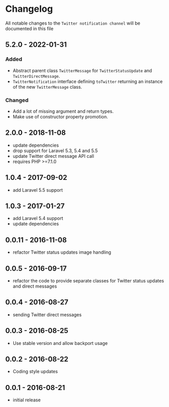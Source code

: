 # Changelog

All notable changes to the `Twitter notification channel` will be documented in this file

## 5.2.0 - 2022-01-31
### Added
- Abstract parent class `TwitterMessage` for
  `TwitterStatusUpdate` and `TwitterDirectMessage`.
- `TwitterNotification` interface defining `toTwitter`
  returning an instance of the new `TwitterMessage`
  class.

### Changed
- Add a lot of missing argument and return types.
- Make use of constructor property promotion.

## 2.0.0 - 2018-11-08

- update dependencies
- drop support for Laravel 5.3, 5.4 and 5.5
- update Twitter direct message API call
- requires PHP >=7.1.0

## 1.0.4 - 2017-09-02

- add Laravel 5.5 support

## 1.0.3 - 2017-01-27

- add Laravel 5.4 support
- update dependencies

## 0.0.11 - 2016-11-08

- refactor Twitter status updates image handling

## 0.0.5 - 2016-09-17

- refactor the code to provide separate classes for Twitter status updates and direct messages


## 0.0.4 - 2016-08-27

- sending Twitter direct messages

## 0.0.3 - 2016-08-25
- Use stable version and allow backport usage

## 0.0.2 - 2016-08-22

- Coding style updates

## 0.0.1 - 2016-08-21

- initial release

